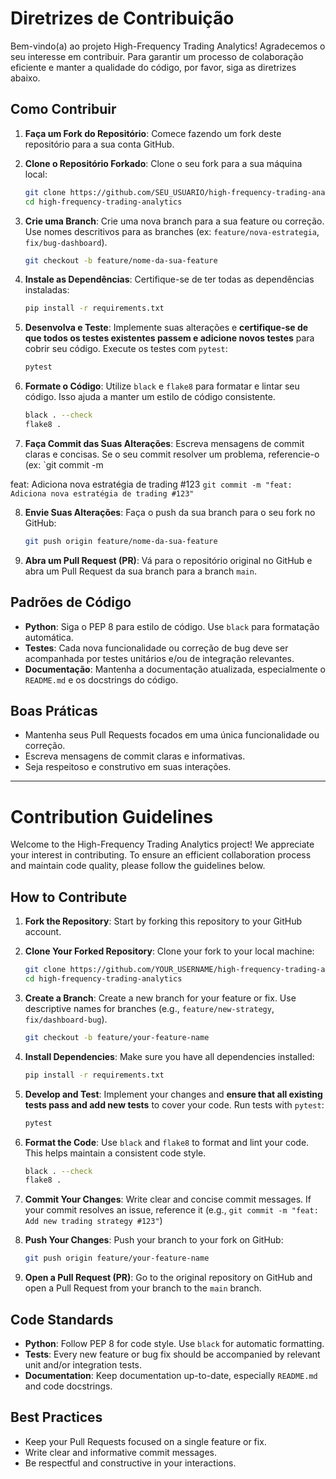 # Diretrizes de Contribuição

Bem-vindo(a) ao projeto High-Frequency Trading Analytics! Agradecemos o seu interesse em contribuir. Para garantir um processo de colaboração eficiente e manter a qualidade do código, por favor, siga as diretrizes abaixo.

## Como Contribuir

1.  **Faça um Fork do Repositório**: Comece fazendo um fork deste repositório para a sua conta GitHub.

2.  **Clone o Repositório Forkado**: Clone o seu fork para a sua máquina local:

    ```bash
    git clone https://github.com/SEU_USUARIO/high-frequency-trading-analytics.git
    cd high-frequency-trading-analytics
    ```

3.  **Crie uma Branch**: Crie uma nova branch para a sua feature ou correção. Use nomes descritivos para as branches (ex: `feature/nova-estrategia`, `fix/bug-dashboard`).

    ```bash
    git checkout -b feature/nome-da-sua-feature
    ```

4.  **Instale as Dependências**: Certifique-se de ter todas as dependências instaladas:

    ```bash
    pip install -r requirements.txt
    ```

5.  **Desenvolva e Teste**: Implemente suas alterações e **certifique-se de que todos os testes existentes passem e adicione novos testes** para cobrir seu código. Execute os testes com `pytest`:

    ```bash
    pytest
    ```

6.  **Formate o Código**: Utilize `black` e `flake8` para formatar e lintar seu código. Isso ajuda a manter um estilo de código consistente.

    ```bash
    black . --check
    flake8 .
    ```

7.  **Faça Commit das Suas Alterações**: Escreva mensagens de commit claras e concisas. Se o seu commit resolver um problema, referencie-o (ex: `git commit -m 

feat: Adiciona nova estratégia de trading #123
`git commit -m "feat: Adiciona nova estratégia de trading #123"`

8.  **Envie Suas Alterações**: Faça o push da sua branch para o seu fork no GitHub:

    ```bash
    git push origin feature/nome-da-sua-feature
    ```

9.  **Abra um Pull Request (PR)**: Vá para o repositório original no GitHub e abra um Pull Request da sua branch para a branch `main`.

## Padrões de Código

-   **Python**: Siga o PEP 8 para estilo de código. Use `black` para formatação automática.
-   **Testes**: Cada nova funcionalidade ou correção de bug deve ser acompanhada por testes unitários e/ou de integração relevantes.
-   **Documentação**: Mantenha a documentação atualizada, especialmente o `README.md` e os docstrings do código.

## Boas Práticas

-   Mantenha seus Pull Requests focados em uma única funcionalidade ou correção.
-   Escreva mensagens de commit claras e informativas.
-   Seja respeitoso e construtivo em suas interações.

---

# Contribution Guidelines

Welcome to the High-Frequency Trading Analytics project! We appreciate your interest in contributing. To ensure an efficient collaboration process and maintain code quality, please follow the guidelines below.

## How to Contribute

1.  **Fork the Repository**: Start by forking this repository to your GitHub account.

2.  **Clone Your Forked Repository**: Clone your fork to your local machine:

    ```bash
    git clone https://github.com/YOUR_USERNAME/high-frequency-trading-analytics.git
    cd high-frequency-trading-analytics
    ```

3.  **Create a Branch**: Create a new branch for your feature or fix. Use descriptive names for branches (e.g., `feature/new-strategy`, `fix/dashboard-bug`).

    ```bash
    git checkout -b feature/your-feature-name
    ```

4.  **Install Dependencies**: Make sure you have all dependencies installed:

    ```bash
    pip install -r requirements.txt
    ```

5.  **Develop and Test**: Implement your changes and **ensure that all existing tests pass and add new tests** to cover your code. Run tests with `pytest`:

    ```bash
    pytest
    ```

6.  **Format the Code**: Use `black` and `flake8` to format and lint your code. This helps maintain a consistent code style.

    ```bash
    black . --check
    flake8 .
    ```

7.  **Commit Your Changes**: Write clear and concise commit messages. If your commit resolves an issue, reference it (e.g., `git commit -m "feat: Add new trading strategy #123"`)

8.  **Push Your Changes**: Push your branch to your fork on GitHub:

    ```bash
    git push origin feature/your-feature-name
    ```

9.  **Open a Pull Request (PR)**: Go to the original repository on GitHub and open a Pull Request from your branch to the `main` branch.

## Code Standards

-   **Python**: Follow PEP 8 for code style. Use `black` for automatic formatting.
-   **Tests**: Every new feature or bug fix should be accompanied by relevant unit and/or integration tests.
-   **Documentation**: Keep documentation up-to-date, especially `README.md` and code docstrings.

## Best Practices

-   Keep your Pull Requests focused on a single feature or fix.
-   Write clear and informative commit messages.
-   Be respectful and constructive in your interactions.

